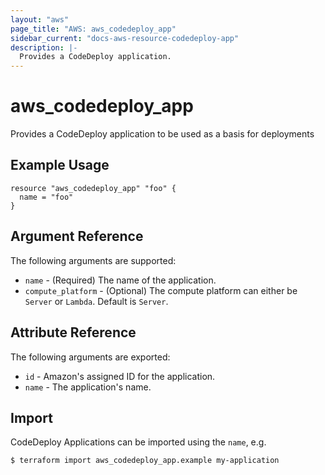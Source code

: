 ```yaml
---
layout: "aws"
page_title: "AWS: aws_codedeploy_app"
sidebar_current: "docs-aws-resource-codedeploy-app"
description: |-
  Provides a CodeDeploy application.
---
```


# aws_codedeploy_app

Provides a CodeDeploy application to be used as a basis for deployments

## Example Usage

```hcl
resource "aws_codedeploy_app" "foo" {
  name = "foo"
}
```

## Argument Reference

The following arguments are supported:

* `name` - (Required) The name of the application.
* `compute_platform` - (Optional) The compute platform can either be `Server` or `Lambda`. Default is `Server`.

## Attribute Reference

The following arguments are exported:

* `id` - Amazon's assigned ID for the application.
* `name` - The application's name.

## Import

CodeDeploy Applications can be imported using the `name`, e.g.

```
$ terraform import aws_codedeploy_app.example my-application
```
